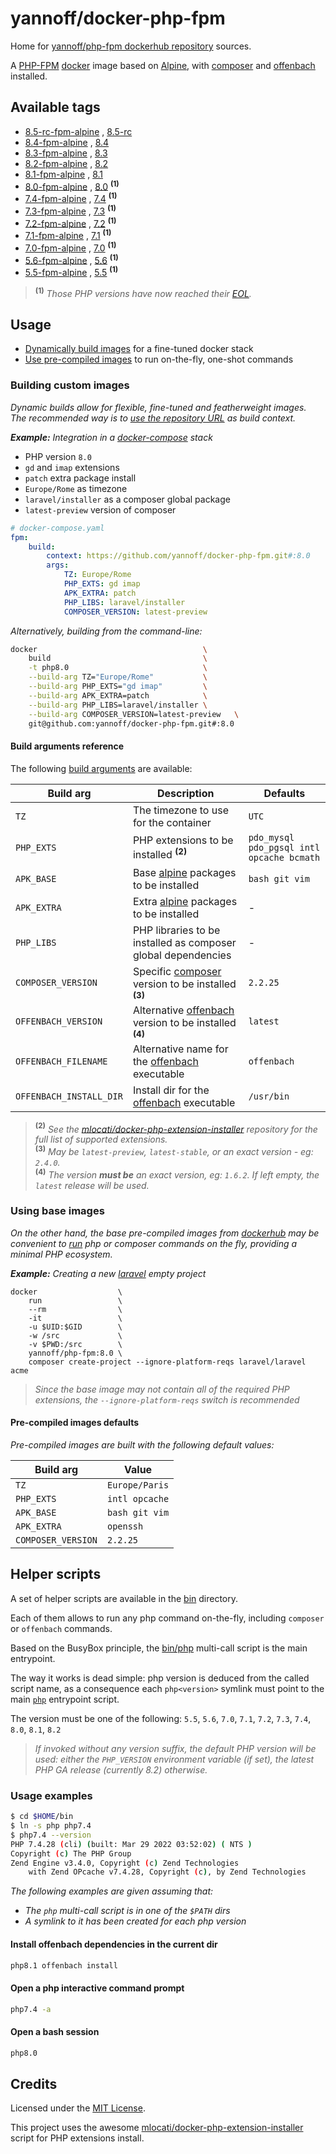 # yannoff/docker-php-fpm

Home for [yannoff/php-fpm dockerhub repository](https://hub.docker.com/repository/docker/yannoff/php-fpm "dockerhub") sources.

A [PHP-FPM](http://php.net/manual/fr/install.fpm.php "PHP FastCGI Process Manager") [docker](https://www.docker.com/ "docker") image based on [Alpine](https://alpinelinux.org/ "Alpine Linux"), with [composer](https://getcomposer.org/ "composer") and [offenbach](https://github.com/yannoff/offenbach) installed.

## Available tags

- [8.5-rc-fpm-alpine](https://github.com/yannoff/docker-php-fpm/blob/master/8.5-rc/Dockerfile)
, [8.5-rc](https://github.com/yannoff/docker-php-fpm/blob/master/8.5-rc/Dockerfile)
- [8.4-fpm-alpine](https://github.com/yannoff/docker-php-fpm/blob/master/8.4/Dockerfile)
, [8.4](https://github.com/yannoff/docker-php-fpm/blob/master/8.4/Dockerfile)
- [8.3-fpm-alpine](https://github.com/yannoff/docker-php-fpm/blob/master/8.3/Dockerfile)
, [8.3](https://github.com/yannoff/docker-php-fpm/blob/master/8.3/Dockerfile)
- [8.2-fpm-alpine](https://github.com/yannoff/docker-php-fpm/blob/master/8.2/Dockerfile)
, [8.2](https://github.com/yannoff/docker-php-fpm/blob/master/8.2/Dockerfile)
- [8.1-fpm-alpine](https://github.com/yannoff/docker-php-fpm/blob/master/8.1/Dockerfile)
, [8.1](https://github.com/yannoff/docker-php-fpm/blob/master/8.1/Dockerfile)
- [8.0-fpm-alpine](https://github.com/yannoff/docker-php-fpm/blob/master/8.0/Dockerfile)
, [8.0](https://github.com/yannoff/docker-php-fpm/blob/master/8.0/Dockerfile) <sup>**(1)**</sup>
- [7.4-fpm-alpine](https://github.com/yannoff/docker-php-fpm/blob/master/7.4/Dockerfile)
, [7.4](https://github.com/yannoff/docker-php-fpm/blob/master/7.4/Dockerfile) <sup>**(1)**</sup>
- [7.3-fpm-alpine](https://github.com/yannoff/docker-php-fpm/blob/master/7.3/Dockerfile)
, [7.3](https://github.com/yannoff/docker-php-fpm/blob/master/7.3/Dockerfile) <sup>**(1)**</sup>
- [7.2-fpm-alpine](https://github.com/yannoff/docker-php-fpm/blob/master/7.2/Dockerfile)
, [7.2](https://github.com/yannoff/docker-php-fpm/blob/master/7.2/Dockerfile) <sup>**(1)**</sup>
- [7.1-fpm-alpine](https://github.com/yannoff/docker-php-fpm/blob/master/7.1/Dockerfile)
, [7.1](https://github.com/yannoff/docker-php-fpm/blob/master/7.1/Dockerfile) <sup>**(1)**</sup>
- [7.0-fpm-alpine](https://github.com/yannoff/docker-php-fpm/blob/master/7.0/Dockerfile)
, [7.0](https://github.com/yannoff/docker-php-fpm/blob/master/7.0/Dockerfile) <sup>**(1)**</sup>
- [5.6-fpm-alpine](https://github.com/yannoff/docker-php-fpm/blob/master/5.6/Dockerfile)
, [5.6](https://github.com/yannoff/docker-php-fpm/blob/master/5.6/Dockerfile) <sup>**(1)**</sup>
- [5.5-fpm-alpine](https://github.com/yannoff/docker-php-fpm/blob/master/5.5/Dockerfile)
, [5.5](https://github.com/yannoff/docker-php-fpm/blob/master/5.5/Dockerfile) <sup>**(1)**</sup>

> <sup>**(1)**</sup> _Those PHP versions have now reached their [EOL](https://www.php.net/eol.php)._<br/>


## Usage

- [Dynamically build images](#building-custom-images) for a fine-tuned docker stack
- [Use pre-compiled images](#using-base-images) to run on-the-fly, one-shot commands

### Building custom images

_Dynamic builds allow for flexible, fine-tuned and featherweight images._<br/>
_The recommended way is to [use the repository URL](https://docs.docker.com/engine/reference/commandline/build/#git-repositories) as build context._


_**Example:** Integration in a [docker-compose](https://docs.docker.com/compose/compose-file/) stack_

- PHP version `8.0`
- `gd` and `imap` extensions
- `patch` extra package install
- `Europe/Rome` as timezone
- `laravel/installer` as a composer global package
- `latest-preview` version of composer

```yaml
# docker-compose.yaml
fpm:
    build:
        context: https://github.com/yannoff/docker-php-fpm.git#:8.0
        args:
            TZ: Europe/Rome
            PHP_EXTS: gd imap
            APK_EXTRA: patch
            PHP_LIBS: laravel/installer
            COMPOSER_VERSION: latest-preview
```

*Alternatively, building from the command-line:*

```bash
docker                                     \
    build                                  \
    -t php8.0                              \
    --build-arg TZ="Europe/Rome"           \
    --build-arg PHP_EXTS="gd imap"         \
    --build-arg APK_EXTRA=patch            \
    --build-arg PHP_LIBS=laravel/installer \
    --build-arg COMPOSER_VERSION=latest-preview   \
    git@github.com:yannoff/docker-php-fpm.git#:8.0
```


#### Build arguments reference

The following [build arguments](https://docs.docker.com/engine/reference/commandline/build/#set-build-time-variables---build-arg) are available:

| Build arg  | Description                                                                    | Defaults
|---         |---                                                                             |---
| `TZ`       | The timezone to use for the container                                          | `UTC`
| `PHP_EXTS` | PHP extensions to be installed <sup>**(2)**</sup>                              | `pdo_mysql pdo_pgsql intl opcache bcmath`
| `APK_BASE` | Base [alpine](https://pkgs.alpinelinux.org/packages) packages to be installed  | `bash git vim`
| `APK_EXTRA`| Extra [alpine](https://pkgs.alpinelinux.org/packages) packages to be installed | -
| `PHP_LIBS` | PHP libraries to be installed as composer global dependencies                  | -
| `COMPOSER_VERSION` | Specific [composer](https://getcomposer.org/download/) version to be installed  <sup>**(3)**</sup>             | `2.2.25`
| `OFFENBACH_VERSION`     | Alternative [offenbach](https://github.com/yannoff/offenbach) version to be installed  <sup>**(4)**</sup> | `latest`
| `OFFENBACH_FILENAME`    | Alternative name for the [offenbach](https://github.com/yannoff/offenbach) executable                     | `offenbach`
| `OFFENBACH_INSTALL_DIR` | Install dir for the [offenbach](https://github.com/yannoff/offenbach) executable                          | `/usr/bin`


> **<sup>(2)</sup>** _See the [mlocati/docker-php-extension-installer](https://github.com/mlocati/docker-php-extension-installer#supported-php-extensions) repository for the full list of supported extensions._<br/>
> **<sup>(3)</sup>** _May be `latest-preview`, `latest-stable`, or an exact version - eg: `2.4.0`._<br/>
> **<sup>(4)</sup>** _The version **must be** an exact version, eg: `1.6.2`. If left empty, the `latest` release will be used._


### Using base images

_On the other hand, the base pre-compiled images from [dockerhub](https://hub.docker.com/repository/docker/yannoff/php-fpm "dockerhub") may be convenient to [run](https://docs.docker.com/engine/reference/run/) php or composer commands on the fly, providing a minimal PHP ecosystem._

_**Example:** Creating a new [laravel](https://github.com/laravel/laravel) empty project_

```
docker                  \
    run                 \
    --rm                \
    -it                 \
    -u $UID:$GID        \
    -w /src             \
    -v $PWD:/src        \
    yannoff/php-fpm:8.0 \
    composer create-project --ignore-platform-reqs laravel/laravel acme
```

> _Since the base image may not contain all of the required PHP extensions, the `--ignore-platform-reqs` switch is recommended_

#### Pre-compiled images defaults

_Pre-compiled images are built with the following default values:_

| Build arg  | Value
|---                 |---
| `TZ`               | `Europe/Paris`
| `PHP_EXTS`         | `intl opcache`
| `APK_BASE`         | `bash git vim`
| `APK_EXTRA`        | `openssh`
| `COMPOSER_VERSION` | `2.2.25`

## Helper scripts

A set of helper scripts are available in the [bin](bin) directory.

Each of them allows to run any php command on-the-fly, including `composer` or `offenbach` commands.

Based on the BusyBox principle, the [bin/php](bin/php) multi-call script is the main entrypoint.

The way it works is dead simple: php version is deduced from the called script name, as a consequence each `php<version>` symlink must point to the main [`php`](bin/php) entrypoint script.

The version must be one of the following:
 `5.5`,
 `5.6`,
 `7.0`,
 `7.1`,
 `7.2`,
 `7.3`,
 `7.4`,
 `8.0`,
 `8.1`,
 `8.2`

> _If invoked without any version suffix, the default PHP version will be used: either the `PHP_VERSION` environment variable (if set), the latest PHP GA release (currently 8.2) otherwise._

### Usage examples

```bash
$ cd $HOME/bin
$ ln -s php php7.4
$ php7.4 --version
PHP 7.4.28 (cli) (built: Mar 29 2022 03:52:02) ( NTS )
Copyright (c) The PHP Group
Zend Engine v3.4.0, Copyright (c) Zend Technologies
    with Zend OPcache v7.4.28, Copyright (c), by Zend Technologies
```

_The following examples are given assuming that:_
- _The `php` multi-call script is in one of the `$PATH` dirs_
- _A symlink to it has been created for each php version_

#### Install offenbach dependencies in the current dir

```bash
php8.1 offenbach install
```

#### Open a php interactive command prompt

```bash
php7.4 -a
```

#### Open a bash session

```bash
php8.0
```


## Credits

Licensed under the [MIT License](https://github.com/yannoff/docker-php-fpm/blob/master/LICENSE).

This project uses the awesome [mlocati/docker-php-extension-installer](https://github.com/mlocati/docker-php-extension-installer) script for PHP extensions install.
